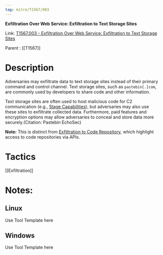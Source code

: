```yaml
---
tag: mitre/T1567/003
---
```


**Exfiltration Over Web Service: Exfiltration to Text Storage Sites**

Link: [T1567.003 - Exfiltration Over Web Service: Exfiltration to Text Storage Sites](https://attack.mitre.org/techniques/T1567/003)

Parent : [[T1567]]


# Description

Adversaries may exfiltrate data to text storage sites instead of their primary command and control channel. Text storage sites, such as <code>pastebin[.]com</code>, are commonly used by developers to share code and other information.  

Text storage sites are often used to host malicious code for C2 communication (e.g., [Stage Capabilities](https://attack.mitre.org/techniques/T1608)), but adversaries may also use these sites to exfiltrate collected data. Furthermore, paid features and encryption options may allow adversaries to conceal and store data more securely.(Citation: Pastebin EchoSec)

**Note:** This is distinct from [Exfiltration to Code Repository](https://attack.mitre.org/techniques/T1567/001), which highlight access to code repositories via APIs.

# Tactics


[[Exfiltration]]


# Notes:

## Linux

Use Tool Template here

## Windows

Use Tool Template here